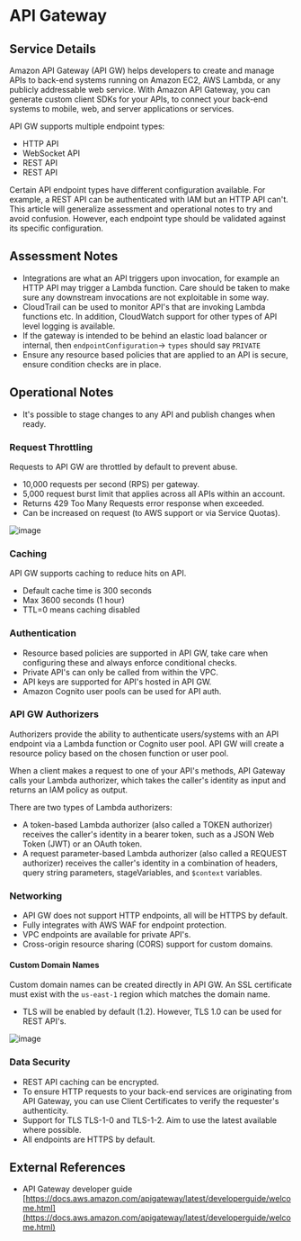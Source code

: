 # API Gateway 

## Service Details

Amazon API Gateway (API GW) helps developers to create and manage APIs to back-end systems running on Amazon EC2, AWS Lambda, or any publicly addressable web service. With Amazon API Gateway, you can generate custom client SDKs for your APIs, to connect your back-end systems to mobile, web, and server applications or services.

API GW supports multiple endpoint types:

- HTTP API
- WebSocket API
- REST API
- REST API

Certain API endpoint types have different configuration available. For example, a REST API can be authenticated with IAM but an HTTP API can't. This article will generalize assessment and operational notes to try and avoid confusion. However, each endpoint type should be validated against its specific configuration.

## Assessment Notes

- Integrations are what an API triggers upon invocation, for example an HTTP API may trigger a Lambda function. Care should be taken to make sure any downstream invocations are not exploitable in some way.
- CloudTrail can be used to monitor API's that are invoking Lambda functions etc. In addition, CloudWatch support for other types of API level logging is available. 
- If the gateway is intended to be behind an elastic load balancer or internal, then `endpointConfiguration`-> `types` should say `PRIVATE`
- Ensure any resource based policies that are applied to an API is secure, ensure condition checks are in place.


## Operational Notes

- It's possible to stage changes to any API and publish changes when ready.

### Request Throttling
Requests to API GW are throttled by default to prevent abuse.
- 10,000 requests per second (RPS) per gateway.
- 5,000 request burst limit that applies across all APIs within an account.
- Returns 429 Too Many Requests error response when exceeded.
- Can be increased on request (to AWS support or via Service Quotas).

![image](/img/api_gw_throttle.png)

### Caching

API GW supports caching to reduce hits on API.
- Default cache time is 300 seconds
- Max 3600 seconds (1 hour)
- TTL=0 means caching disabled


### Authentication

- Resource based policies are supported in API GW, take care when configuring these and always enforce conditional checks.
- Private API's can only be called from within the VPC.
- API keys are supported for API's hosted in API GW.
- Amazon Cognito user pools can be used for API auth.

### API GW Authorizers

Authorizers provide the ability to authenticate users/systems with an API endpoint via a Lambda function or Cognito user pool. API GW will create a resource policy based on the chosen function or user pool.

When a client makes a request to one of your API's methods, API Gateway calls your Lambda authorizer, which takes the caller's identity as input and returns an IAM policy as output.

There are two types of Lambda authorizers:

- A token-based Lambda authorizer (also called a TOKEN authorizer) receives the caller's identity in a bearer token, such as a JSON Web Token (JWT) or an OAuth token.
- A request parameter-based Lambda authorizer (also called a REQUEST authorizer) receives the caller's identity in a combination of headers, query string parameters, stageVariables, and `$context` variables.


### Networking

- API GW does not support HTTP endpoints, all will be HTTPS by default.
- Fully integrates with AWS WAF for endpoint protection.
- VPC endpoints are available for private API's.
- Cross-origin resource sharing (CORS) support for custom domains.

#### Custom Domain Names

Custom domain names can be created directly in API GW. An SSL certificate must exist with the `us-east-1` region which matches the domain name.
- TLS will be enabled by default (1.2). However, TLS 1.0 can be used for REST API's.

![image](/img/api_gw_domain_name.png)



### Data Security

- REST API caching can be encrypted.
- To ensure HTTP requests to your back-end services are originating from API Gateway, you can use Client Certificates to verify the requester's authenticity.
- Support for TLS TLS-1-0 and TLS-1-2. Aim to use the latest available where possible.  
- All endpoints are HTTPS by default.

## External References

- API Gateway developer guide [https://docs.aws.amazon.com/apigateway/latest/developerguide/welcome.html](https://docs.aws.amazon.com/apigateway/latest/developerguide/welcome.html) 
